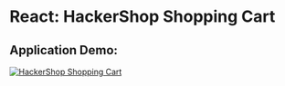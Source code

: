 # React: HackerShop Shopping Cart

## Application Demo:

<a href="https://sanjeevpuspam.github.io/hackershop" target="_blank">
    <img src="https://hrcdn.net/s3_pub/istreet-assets/gMzCl_zemNrL_71YPagyqg/hackershop-shopping-cart.gif" alt="HackerShop Shopping Cart" />
</a>